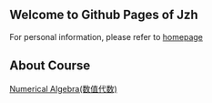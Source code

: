 ## Welcome to Github Pages of Jzh
For personal information, please refer to [homepage](https://zihangjiang.github.io)
## About Course
[Numerical Algebra(数值代数)](https://github.com/zihangJiang/Numerical-Algebra)


